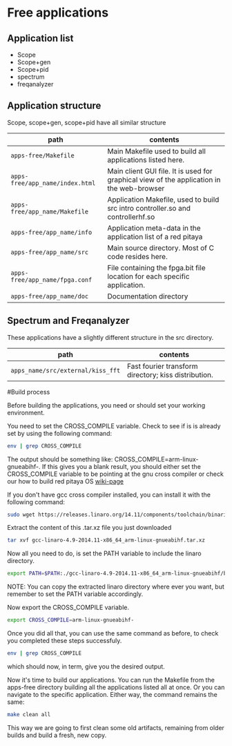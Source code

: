 Free applications
=================

Application list
----------------

- Scope
- Scope+gen
- Scope+pid
- spectrum
- freqanalyzer


Application structure
--------------------

Scope, scope+gen, scope+pid have all similar structure

|  path                           | contents
|---------------------------------|---------
| `apps-free/Makefile`            | Main Makefile used to build all applications listed here.
| `apps-free/app_name/index.html` | Main client GUI file. It is used for graphical view of the application in the web-browser
| `apps-free/app_name/Makefile`   | Application Makefile, used to build src intro controller.so and controllerhf.so
| `apps-free/app_name/info`       | Application meta-data in the application list of a red pitaya
| `apps-free/app_name/src`        | Main source directory. Most of C code resides here.
| `apps-free/app_name/fpga.conf`  | File containing the fpga.bit file location for each specific application.
| `apps-free/app_name/doc`        | Documentation directory

Spectrum and Freqanalyzer
-------------------------

These applications have a slightly different structure in the src directory.

| path                              | contents
|-----------------------------------|---------
| `apps_name/src/external/kiss_fft` | Fast fourier transform directory; kiss distribution.


#Build process

Before building the applications, you need or should set your working environment.

You need to set the CROSS_COMPILE variable. Check to see if is is already set by using the following command:
```bash
env | grep CROSS_COMPILE
```
The output should be something like: CROSS_COMPILE=arm-linux-gnueabihf-. 
If this gives you a blank result, you should either set the CROSS_COMPILE variable to be pointing at the gnu cross
compiler or check our how to build red pitaya OS [wiki-page](http://wiki.redpitaya.com/index.php?title=Red_Pitaya_OS)

If you don't have gcc cross compiler installed, you can install it with the following command:
```bash
sudo wget https://releases.linaro.org/14.11/components/toolchain/binaries/arm-linux-gnueabihf/gcc-linaro-4.9-2014.11-x86_64_arm-linux-gnueabihf.tar.xz
```
Extract the content of this .tar.xz file you just downloaded
```bash
tar xvf gcc-linaro-4.9-2014.11-x86_64_arm-linux-gnueabihf.tar.xz
```
Now all you need to do, is set the PATH variable to include the linaro directory.
```bash
export PATH=$PATH:./gcc-linaro-4.9-2014.11-x86_64_arm-linux-gnueabihf/bin
```
NOTE: You can copy the extracted linaro directory where ever you want, but remember to set the PATH variable accordingly.

Now export the CROSS_COMPILE variable.
```bash
export CROSS_COMPILE=arm-linux-gnueabihf-
```
Once you did all that, you can use the same command as before, to check you completed these steps successfuly.
```bash
env | grep CROSS_COMPILE
```
which should now, in term, give you the desired output.


Now it's time to build our applications. You can run the Makefile from the apps-free directory building all
the applications listed all at once. Or you can navigate to the specific application. Either way, the command remains the same:
```bash
make clean all
```
This way we are going to first clean some old artifacts, remaining from older builds and build a fresh, new copy.

